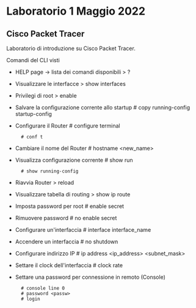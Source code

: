 # Laboratorio 1 Maggio 2022

## Cisco Packet Tracer

Laboratorio di introduzione su Cisco Packet Tracer.

Comandi del CLI visti

- HELP page &rarr; lista dei comandi disponibili
        > ?

- Visualizzare le interfacce 
        > show interfaces

- Privilegi di root
        > enable

- Salvare la configurazione corrente allo startup
        # copy running-config startup-config

- Configurare il Router
        # configure terminal
        
        # conf t

- Cambiare il nome del Router
        # hostname <new_name>

- Visualizza configurazione corrente
        # show run
        
        # show running-config

- Riavvia Router
        > reload

- Visualizzare tabella di routing
        > show ip route

- Imposta password per root
        # enable secret <passw>

- Rimuovere password
        # no enable secret

- Configurare un'interfaccia
        # interface interface_name

- Accendere un interfaccia
        # no shutdown

- Configurare indirizzo IP
        # ip address <ip_address> <subnet_mask>

- Settare il clock dell'interfaccia
        # clock rate <frequency> 

- Settare una password per connessione in remoto (Console)
        
        # console line 0
        # password <passw>
        # login
